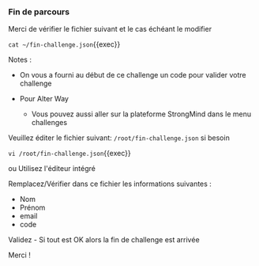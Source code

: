 
### Fin de parcours


Merci de vérifier le fichier suivant et le cas échéant le modifier

`cat ~/fin-challenge.json`{{exec}}

Notes : 

- On vous a fourni au début de ce challenge un code pour valider votre challenge


- Pour Alter Way
  - Vous pouvez aussi aller sur la plateforme StrongMind dans le menu challenges


Veuillez éditer le fichier suivant: `/root/fin-challenge.json` si besoin

`vi /root/fin-challenge.json`{{exec}}

ou Utilisez l'éditeur intégré


Remplacez/Vérifier dans ce fichier les informations suivantes :

- Nom
- Prénom
- email
- code

Validez - Si tout est OK alors la fin de challenge est arrivée

Merci !
